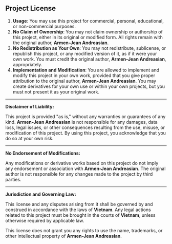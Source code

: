 ## Project License

1. **Usage**: You may use this project for commercial, personal, educational, or non-commercial purposes.
2. **No Claim of Ownership**: You may not claim ownership or authorship of this project, either in its original or modified form. All rights remain with the original author, **Armen-Jean Andreasian**.
3. **No Redistribution as Your Own**: You may not redistribute, sublicense, or republish this project, or any modified version of it, as if it were your own work. You must credit the original author, **Armen-Jean Andreasian**, appropriately.
4. **Implementation and Modification**: You are allowed to implement and modify this project in your own work, provided that you give proper attribution to the original author, **Armen-Jean Andreasian**. You may create derivatives for your own use or within your own projects, but you must not present it as your original work.

---
**Disclaimer of Liability:**

This project is provided "as is," without any warranties or guarantees of any kind. **Armen-Jean Andreasian** is not responsible for any damages, data loss, legal issues, or other consequences resulting from the use, misuse, or modification of this project. By using this project, you acknowledge that you do so at your own risk.

---
**No Endorsement of Modifications:**

Any modifications or derivative works based on this project do not imply any endorsement or association with **Armen-Jean Andreasian**. The original author is not responsible for any changes made to the project by third parties.

---
**Jurisdiction and Governing Law:**

This license and any disputes arising from it shall be governed by and construed in accordance with the laws of **Vietnam**. Any legal actions related to this project must be brought in the courts of **Vietnam**, unless otherwise required by applicable law.

This license does not grant you any rights to use the name, trademarks, or other intellectual property of **Armen-Jean Andreasian**.
